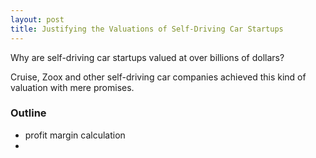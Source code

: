 ```yaml
---
layout: post
title: Justifying the Valuations of Self-Driving Car Startups
---
```


Why are self-driving car startups valued at over billions of dollars?

Cruise, Zoox and other self-driving car companies achieved this kind of valuation with mere promises. 






### Outline
* profit margin calculation
* 
